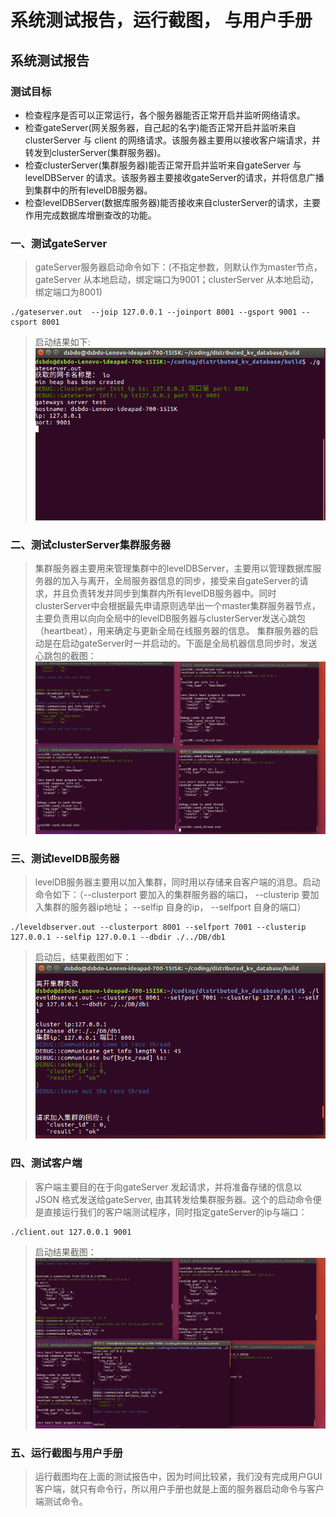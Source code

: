 # 系统测试报告，运行截图， 与用户手册
## 系统测试报告
### 测试目标
- 检查程序是否可以正常运行，各个服务器能否正常开启并监听网络请求。
- 检查gateServer(网关服务器，自己起的名字)能否正常开启并监听来自clusterServer 与 client 的网络请求。该服务器主要用以接收客户端请求，并转发到clusterServer(集群服务器)。
- 检查clusterServer(集群服务器)能否正常开启并监听来自gateServer 与 levelDBServer 的请求。该服务器主要接收gateServer的请求，并将信息广播到集群中的所有levelDB服务器。
- 检查levelDBServer(数据库服务器)能否接收来自clusterServer的请求，主要作用完成数据库增删查改的功能。



### 一、测试gateServer
> gateServer服务器启动命令如下：(不指定参数，则默认作为master节点，gateServer 从本地启动，绑定端口为9001；clusterServer 从本地启动，绑定端口为8001)
```
./gateserver.out  --joip 127.0.0.1 --joinport 8001 --gsport 9001 --csport 8001
```
> 启动结果如下:
![](./picture/运行截图/gs.png)


### 二、测试clusterServer集群服务器
> 集群服务器主要用来管理集群中的levelDBServer，主要用以管理数据库服务器的加入与离开，全局服务器信息的同步，接受来自gateServer的请求，并且负责转发并同步到集群内所有levelDB服务器中。同时clusterServer中会根据最先申请原则选举出一个master集群服务器节点，主要负责用以向向全局中的levelDB服务器与clusterServer发送心跳包（heartbeat），用来确定与更新全局在线服务器的信息。
集群服务器的启动是在启动gateServer时一并启动的。下面是全局机器信息同步时，发送心跳包的截图：
![](./picture/运行截图/heartBeat.png)

### 三、测试levelDB服务器
> levelDB服务器主要用以加入集群，同时用以存储来自客户端的消息。启动命令如下：（--clusterport 要加入的集群服务器的端口， --clusterip 要加入集群的服务器ip地址； --selfip 自身的ip， --selfport 自身的端口）
```
./leveldbserver.out --clusterport 8001 --selfport 7001 --clusterip 127.0.0.1 --selfip 127.0.0.1 --dbdir ./../DB/db1
```
> 启动后，结果截图如下：
![](./picture/运行截图/addLevelDb.png)
### 四、测试客户端
> 客户端主要目的在于向gateServer 发起请求，并将准备存储的信息以 JSON 格式发送给gateServer, 由其转发给集群服务器。这个的启动命令便是直接运行我们的客户端测试程序，同时指定gateServer的ip与端口：
```
./client.out 127.0.0.1 9001
```
> 启动结果截图：
![](./picture/运行截图/clientTest.png)

### 五、运行截图与用户手册
> 运行截图均在上面的测试报告中，因为时间比较紧，我们没有完成用户GUI客户端，就只有命令行，所以用户手册也就是上面的服务器启动命令与客户端测试命令。